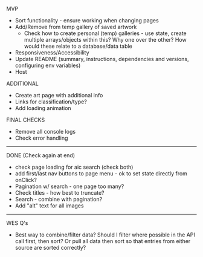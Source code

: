 MVP

- Sort functionality - ensure working when changing pages
- Add/Remove from temp gallery of saved artwork
  - Check how to create personal (temp) galleries - use state, create multiple arrays/objects within this? Why one over the other? How would these relate to a database/data table
- Responsiveness/Accessibility
- Update README (summary, instructions, dependencies and versions, configuring env variables)
- Host

ADDITIONAL

- Create art page with additional info
- Links for classification/type?
- Add loading animation

FINAL CHECKS

- Remove all console logs
- Check error handling


-------------------------------------------------------------------------------------------------------------------------------------------------
DONE (Check again at end)

- check page loading for aic search (check both)
- add first/last nav buttons to page menu - ok to set state directly from onClick?
- Pagination w/ search - one page too many?
- Check titles - how best to truncate?
- Search - combine with pagination?
- Add "alt" text for all images

-------------------------------------------------------------------------------------------------------------------------------------------------


WES Q's
- Best way to combine/filter data? Should I filter where possible in the API call first, then sort? Or pull all data then sort so that entries from either source are sorted correctly?